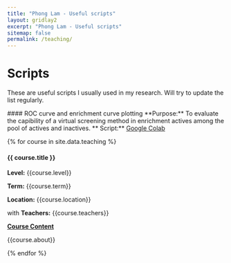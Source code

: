 ```yaml
---
title: "Phong Lam - Useful scripts"
layout: gridlay2
excerpt: "Phong Lam - Useful scripts"
sitemap: false
permalink: /teaching/
---
```


# Scripts

These are useful scripts I usually  used in my research. Will try to update the list regularly.
<div class="row">
<div class="well">
  #### ROC curve and enrichment curve plotting
  **Purpose:** To evaluate the capibility of a virtual screening method in enrichment actives among the pool of actives and inactives.
  ** Script:** <a href="https://colab.research.google.com/github/phonglam3103/Cheminformatics/blob/main/Multiple_ROC_AUC_generalized.ipynb"> Google Colab</a>
</div>
</div>

{% for course in site.data.teaching %}

<div class="row">
<div class="well">

#### {{ course.title }} 

**Level:** {{course.level}}

**Term:** {{course.term}}

**Location:** {{course.location}}

with **Teachers:** {{course.teachers}}

<a data-toggle="collapse" href="#{{key}}-about" class="btn-about" role="button">**Course Content**</a>
<div class="collapse" id="{{key}}-about">
<div class="well-about">
{{course.about}}
</div> </div>
</div>
</div>

{% endfor %}
